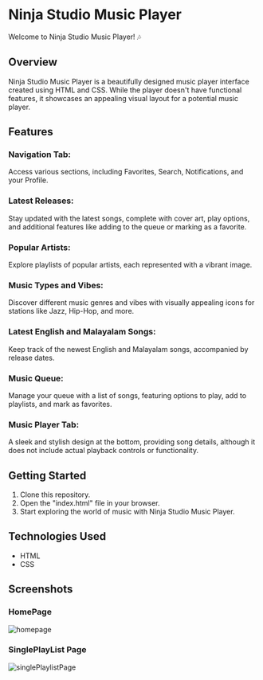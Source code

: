 # Ninja Studio Music Player

Welcome to Ninja Studio Music Player! 🎶

## Overview

Ninja Studio Music Player is a beautifully designed music player interface created using HTML and CSS. While the player doesn't have functional features, it showcases an appealing visual layout for a potential music player.

## Features

### Navigation Tab:

Access various sections, including Favorites, Search, Notifications, and your Profile.

### Latest Releases:

Stay updated with the latest songs, complete with cover art, play options, and additional features like adding to the queue or marking as a favorite.

### Popular Artists:

Explore playlists of popular artists, each represented with a vibrant image.

### Music Types and Vibes:

Discover different music genres and vibes with visually appealing icons for stations like Jazz, Hip-Hop, and more.

### Latest English and Malayalam Songs:

Keep track of the newest English and Malayalam songs, accompanied by release dates.

### Music Queue:

Manage your queue with a list of songs, featuring options to play, add to playlists, and mark as favorites.

### Music Player Tab:

A sleek and stylish design at the bottom, providing song details, although it does not include actual playback controls or functionality.

## Getting Started

1. Clone this repository.
2. Open the "index.html" file in your browser.
3. Start exploring the world of music with Ninja Studio Music Player.

## Technologies Used

- HTML
- CSS

## Screenshots

### HomePage

![homepage](https://github.com/VishnuAjk/MusicPlayer/assets/145429961/3dea041c-ebfe-4f23-8747-13a7943d0668)

### SinglePlayList Page

![singlePlaylistPage](https://github.com/VishnuAjk/MusicPlayer/assets/145429961/7bc36337-2cbb-4575-9c23-eff238c4929e)
